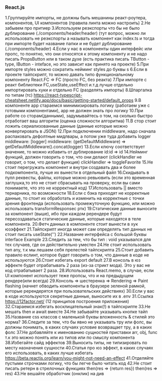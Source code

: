 ### React.js
1.Группируйте импорты, не должны быть мешанины реакт-роутера, компонентов, UI компонентов (правила линта можно настроить)
2.Не забывем про притиер
3.Используем реэкспорты что бы не было дублирование (./components/header/header)
(тут вопрос, можно ли использовать не реэкспорты а называть компонент как index.ts и тогда при импорте будет название папки и не будет дублирование (./components/header)
4.Если у нас в компоненты один интерфейс или пропс, то понятно, что они относятся к этому компоненту и не надо писать PropsButton или в таком духе (есть практика писать TButton - type, IButton - inteface, но это зависит как принято на проекте)
5.При импорте styles можно сократить нейминг styles до буквы s
6.Если в проекте тайпскрипт, то можно давать типо функциональному компоненту React.FC => FC (просто FC, без реакта)
7.При импорте с реакт библиотеки FC,useState,useEffect и.т.д лучше отдельно импортировать хуки и отдельно FC (разделять импорты)
8.Шпаргалка по типам (тс) https://react-typescript-cheatsheet.netlify.app/docs/basic/getting-started/default_props
9.В компоненте app стараемся минимизировать логику (работаем уже с готовыми компонентами), app не должен знать про логику
10.При работе со сторам(данными), задумывайтесь о том, на сколько быстро отработает ваш алгоритм (оценка сложности алгоритма)
11.В стор стоит ложить сериализованные данные (данные которые можно конвертировать в JSON)
12.При подключении middleware, надо сначала распаковать дефолтные мидлвары, а потом уже туда добавить logger
middleware: [logger]
middleware: (getDefaultMiddleware) => getDefaultMiddleware().concat(logger)
13.Если ключу соответствует значение, то можно избавить от дублирование
id:id => id
14.Нейминг функций, должен говорить о том, что они делают (clickHandler не говорит, о том, что делает функция) clickHandler => toggleFavorite
15.Не стоит перегружать компонент и внутри создавать два и более подкомпонента, лучше их вынести в отдельный файл
16.Скидывать в пулл реквесты, файлы, которые можно ревьювить (если это временная заглушка,то это не стоит сбрасывать на проверку, если вы сами понимаете, что это не корректный код)
17.Использовать || вместо тернарника, по возможности
18.Если с бэка приходят не корректные данные, то стоит их обработать и изменить на корректные с точки зрения фронтенда (использовать промежуточную функцию, или можно использовать transformResponseс ртк)
19.Статические данные выносите за компонент (выше), ибо при каждом ререндере будут пересоздаваться статические данные, которые находятся в теле компонента.
20.Фетч данных в компоненте стоит вынести в хук юзэффект
21.Тайпскрипт иногда может сам определять тип данных не стоит писать useState<string>('')
22.Название интерфейса с большой буквы interface Example 
23.Следить за тем, что бы тип : void указывался для тех случаев, где он действительно уместен 
24.Не стоит использовать тип any, т.к мы лешаем себя прелестей тайпскрипта
25.Стоит добавить правило еслинт, которое будет говорить о том, что данные в коде не используются 
26.Стоит избегать export default
27.В консоль в юз эффекте будет отрабатывать 2 раза (из-за стрикт мода). Это у вас не код отрабатывает 2 раза.
28.Использовать React.memo, в случае, если UI компонент использует теже пропсы, что и на предыдущем рендере(или всегда)
29.Консоль => шестеренка => Rendering => Paint flashing (начнет обводить компоненты в браузере зеленой рамкой, которые ререндерятся при пользовательских действиях)
30.Если у вас в коде используются секретные данные, выносите их в .env
31.Ссылка https://12factor.net/ (12 принципов построения приложения)
32.Стараемся избегать восклицательный знак(!) в тайпскрипте
33.Не мешать then и  await вместе
34.Не забывайте указывать кнопке тайп
35.Название css классов с маленькой буквы
вложенность & стилей это норма?
36.Следите за тем, что бы явно не указывать тру или фолс, вы должны понимать, в каких случаях условие возвращает тру, а в каких фолс
37.Не добавляйте к именованию сущностей приставки arr, obj, func т.к это можно понять или из типов или по смыслу компонента 
38.Избегайте сайд эффектов
39.Выносить типы, не типизировать по месту назначения сущности
40.Статья про юз эффект, в каких случаях его использовать, в каких лучше избегать https://beta.reactjs.org/learn/you-might-not-need-an-effect
41.Отделяйте пустыми строчками логику, что бы легче было читать код
42.Не стоит писать ретерн в стрелочных функциях then(res => {return res}) then(res => res)
43.Не вешайте обработчик (онклик) на див
